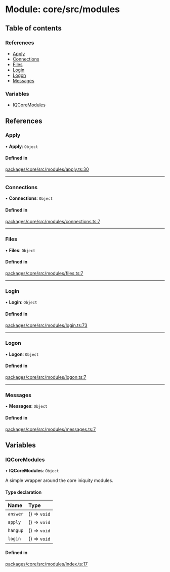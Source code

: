 # Module: core/src/modules

## Table of contents

### References

- [Apply](core_src_modules.md#apply)
- [Connections](core_src_modules.md#connections)
- [Files](core_src_modules.md#files)
- [Login](core_src_modules.md#login)
- [Logon](core_src_modules.md#logon)
- [Messages](core_src_modules.md#messages)

### Variables

- [IQCoreModules](core_src_modules.md#iqcoremodules)

## References

### Apply

• **Apply**: `Object`

#### Defined in

[packages/core/src/modules/apply.ts:30](https://github.com/iniquitybbs/iniquity/blob/dde6bbb/packages/core/src/modules/apply.ts#L30)

___

### Connections

• **Connections**: `Object`

#### Defined in

[packages/core/src/modules/connections.ts:7](https://github.com/iniquitybbs/iniquity/blob/dde6bbb/packages/core/src/modules/connections.ts#L7)

___

### Files

• **Files**: `Object`

#### Defined in

[packages/core/src/modules/files.ts:7](https://github.com/iniquitybbs/iniquity/blob/dde6bbb/packages/core/src/modules/files.ts#L7)

___

### Login

• **Login**: `Object`

#### Defined in

[packages/core/src/modules/login.ts:73](https://github.com/iniquitybbs/iniquity/blob/dde6bbb/packages/core/src/modules/login.ts#L73)

___

### Logon

• **Logon**: `Object`

#### Defined in

[packages/core/src/modules/logon.ts:7](https://github.com/iniquitybbs/iniquity/blob/dde6bbb/packages/core/src/modules/logon.ts#L7)

___

### Messages

• **Messages**: `Object`

#### Defined in

[packages/core/src/modules/messages.ts:7](https://github.com/iniquitybbs/iniquity/blob/dde6bbb/packages/core/src/modules/messages.ts#L7)

## Variables

### IQCoreModules

• **IQCoreModules**: `Object`

A simple wrapper around the core iniquity modules.

#### Type declaration

| Name | Type |
| :------ | :------ |
| `answer` | () => `void` |
| `apply` | () => `void` |
| `hangup` | () => `void` |
| `login` | () => `void` |

#### Defined in

[packages/core/src/modules/index.ts:17](https://github.com/iniquitybbs/iniquity/blob/dde6bbb/packages/core/src/modules/index.ts#L17)
